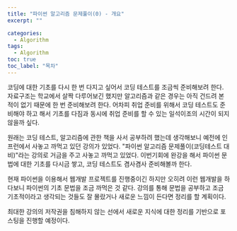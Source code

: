 ```yaml
---
title: "파이썬 알고리즘 문제풀이(0) - 개요"
excerpt: ""

categories:
  - Algorithm
tags:
  - Algorithm
toc: true
toc_label: "목차"
---
```


코딩에 대한 기초를 다시 한 번 다지고 싶어서 코딩 테스트를 조금씩 준비해보려 한다. 자료구조는 학교에서 살짝 다루어보긴 했지만 알고리즘과 같은 경우는 아직 건드려 본 적이 없기 때문에 한 번 준비해보려 한다. 어차피 취업 준비를 위해서 코딩 테스트도 준비해야 하고 해서 기초를 다짐과 동시에 취업 준비를 할 수 있는 일석이조의 시간이 되지 않을까 싶다.

원래는 코딩 테스트, 알고리즘에 관한 책을 사서 공부하려 했는데 생각해보니 예전에 인프런에서 사놓고 까먹고 있던 강의가 있었다. "파이썬 알고리즘 문제풀이(코딩테스트 대비)"라는 강의로 거금을 주고 사놓고 까먹고 있었다. 이번기회에 완강을 해서 파이썬 문법에 대한 기초를 다시금 쌓고, 코딩 테스트도 겸사겸사 준비해볼까 한다.

현재 파이썬을 이용해서 웹개발 프로젝트를 진행중이긴 하지만 오히려 이런 웹개발을 하다보니 파이썬의 기초 문법을 조금 까먹은 것 같다. 강의를 통해 문법을 공부하고 조금 기초적이라고 생각되는 것들도 잘 몰랐거나 새로운 느낌이 든다면 정리를 할 계획이다.

최대한 강의의 저작권을 침해하지 않는 선에서 새로운 지식에 대한 정리를 기반으로 포스팅을 진행할 예정이다.